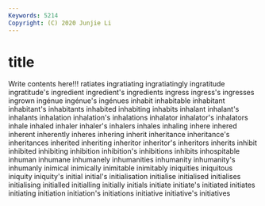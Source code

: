 ```yaml
---
Keywords: 5214
Copyright: (C) 2020 Junjie Li
---
```


# title

Write contents here!!!
ratiates 
ingratiating 
ingratiatingly 
ingratitude 
ingratitude's 
ingredient 
ingredient's
ingredients 
ingress 
ingress's 
ingresses 
ingrown 
ingénue 
ingénue's 
ingénues 
inhabit 
inhabitable
inhabitant 
inhabitant's 
inhabitants 
inhabited 
inhabiting 
inhabits 
inhalant 
inhalant's 
inhalants 
inhalation
inhalation's 
inhalations 
inhalator 
inhalator's 
inhalators 
inhale 
inhaled 
inhaler 
inhaler's 
inhalers
inhales 
inhaling 
inhere 
inhered 
inherent 
inherently 
inheres 
inhering 
inherit 
inheritance
inheritance's 
inheritances 
inherited 
inheriting 
inheritor 
inheritor's 
inheritors 
inherits 
inhibit 
inhibited
inhibiting 
inhibition 
inhibition's 
inhibitions 
inhibits 
inhospitable 
inhuman 
inhumane 
inhumanely 
inhumanities
inhumanity 
inhumanity's 
inhumanly 
inimical 
inimically 
inimitable 
inimitably 
iniquities 
iniquitous 
iniquity
iniquity's 
initial 
initial's 
initialisation 
initialise 
initialised 
initialises 
initialising 
initialled 
initialling
initially 
initials 
initiate 
initiate's 
initiated 
initiates 
initiating 
initiation 
initiation's 
initiations
initiative 
initiative's 
initiatives 

